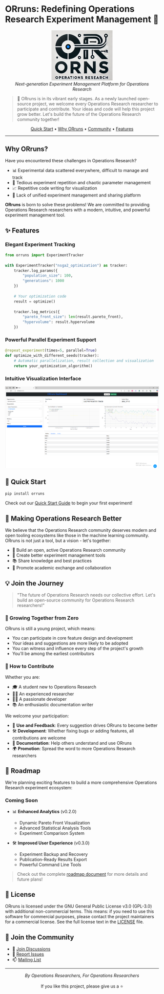 # ORruns: Redefining Operations Research Experiment Management 🚀

<p align="center">
  <img src="orruns/assets/logo.png" alt="ORruns Logo" width="200"/>
  <br>
  <em>Next-generation Experiment Management Platform for Operations Research</em>
</p>

> 🌱 ORruns is in its vibrant early stages. As a newly launched open-source project, we welcome every Operations Research researcher to participate and contribute. Your ideas and code will help this project grow better. Let's build the future of the Operations Research community together!

<p align="center">
  <a href="#quick-start">Quick Start</a> •
  <a href="#why-orruns">Why ORruns</a> •
  <a href="#community">Community</a> •
  <a href="#features">Features</a>
</p>

---

## Why ORruns?

Have you encountered these challenges in Operations Research?

- 📊 Experimental data scattered everywhere, difficult to manage and track
- 🔄 Tedious experiment repetition and chaotic parameter management
- 📈 Repetitive code writing for visualization
- 🤝 Lack of unified experiment management and sharing platform

**ORruns** is born to solve these problems! We are committed to providing Operations Research researchers with a modern, intuitive, and powerful experiment management tool.

## ✨ Features

### Elegant Experiment Tracking
```python
from orruns import ExperimentTracker

with ExperimentTracker("nsga2_optimization") as tracker:
    tracker.log_params({
        "population_size": 100,
        "generations": 1000
    })
    
    # Your optimization code
    result = optimize()
    
    tracker.log_metrics({
        "pareto_front_size": len(result.pareto_front),
        "hypervolume": result.hypervolume
    })
```

### Powerful Parallel Experiment Support
```python
@repeat_experiment(times=5, parallel=True)
def optimize_with_different_seeds(tracker):
    # Automatic parallelization, result collection and visualization
    return your_optimization_algorithm()
```

### Intuitive Visualization Interface
<p align="center">
  <img src="orruns/assets/web.png" alt="Dashboard Screenshot" width="600"/>
</p>

## 🚀 Quick Start

```bash
pip install orruns
```

Check out our [Quick Start Guide](https://orruns.readthedocs.io) to begin your first experiment!



## 🚀 Making Operations Research Better

We believe that the Operations Research community deserves modern and open tooling ecosystems like those in the machine learning community. ORruns is not just a tool, but a vision - let's together:

- 🌟 Build an open, active Operations Research community
- 🔧 Create better experiment management tools
- 📚 Share knowledge and best practices
- 🤝 Promote academic exchange and collaboration

## 💡 Join the Journey

> "The future of Operations Research needs our collective effort. Let's build an open-source community for Operations Research researchers!"

### 🌱 Growing Together from Zero

ORruns is still a young project, which means:
- You can participate in core feature design and development
- Your ideas and suggestions are more likely to be adopted
- You can witness and influence every step of the project's growth
- You'll be among the earliest contributors

### 💪 How to Contribute

Whether you are:
- 🎓 A student new to Operations Research
- 👨‍🔬 An experienced researcher
- 👩‍💻 A passionate developer
- 📚 An enthusiastic documentation writer

We welcome your participation:

- 🎯 **Use and Feedback**: Every suggestion drives ORruns to become better
- 🛠️ **Development**: Whether fixing bugs or adding features, all contributions are welcome
- 📝 **Documentation**: Help others understand and use ORruns
- 🌍 **Promotion**: Spread the word to more Operations Research researchers

## 🎯 Roadmap

We're planning exciting features to build a more comprehensive Operations Research experiment ecosystem:

### Coming Soon
- 📊 **Enhanced Analytics** (v0.2.0)
  - Dynamic Pareto Front Visualization
  - Advanced Statistical Analysis Tools
  - Experiment Comparison System

- 🛠️ **Improved User Experience** (v0.3.0)
  - Experiment Backup and Recovery
  - Publication-Ready Results Export
  - Powerful Command Line Tools

> Check out the complete [roadmap document](ROADMAP.md) for more details and future plans!


## 📄 License

ORruns is licensed under the GNU General Public License v3.0 (GPL-3.0) with additional non-commercial terms. This means: if you need to use this software for commercial purposes, please contact the project maintainers for a commercial license.
See the full license text in the [LICENSE](LICENSE) file.

## 🌟 Join the Community

- 💬 [Join Discussions](https://github.com/lengff123/ORruns/discussions)
- 🐛 [Report Issues](https://github.com/lengff123/ORruns/issues)
- 📫 [Mailing List](mailto:your-email@example.com)

---

<p align="center">
  <em>By Operations Researchers, For Operations Researchers</em>
  <br>
  <br>
  If you like this project, please give us a ⭐️
</p>